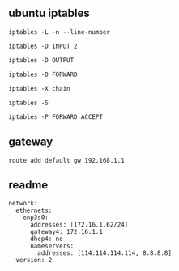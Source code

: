 ## ubuntu iptables
```text
iptables -L -n --line-number

iptables -D INPUT 2

iptables -D OUTPUT

iptables -D FORWARD

iptables -X chain

iptables -S

iptables -P FORWARD ACCEPT
```

## gateway
```text
route add default gw 192.168.1.1
```

## readme
```text
network:
  ethernets:
    enp3s0:
      addresses: [172.16.1.62/24]
      gateway4: 172.16.1.1
      dhcp4: no
      nameservers:
        addresses: [114.114.114.114, 8.8.8.8]
  version: 2
```